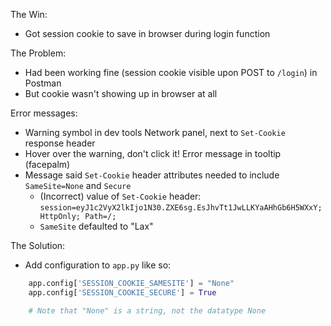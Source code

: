 <!-- title: Fixed: Configuring Flask to store session cookie-->
<!-- summary: Note to self: sometimes error messages are hidden in tooltips. -->

The Win: 
- Got session cookie to save in browser during login function

The Problem: 
- Had been working fine (session cookie visible upon POST to `/login`) in Postman
- But cookie wasn't showing up in browser at all

Error messages:   
- Warning symbol in dev tools Network panel, next to `Set-Cookie` response header
- Hover over the warning, don't click it! Error message in tooltip (facepalm)
- Message said `Set-Cookie` header attributes needed to include `SameSite=None` and `Secure`
  - (Incorrect) value of `Set-Cookie` header:               `session=eyJ1c2VyX2lkIjo1N30.ZXE6sg.EsJhvTt1JwLLKYaAHhGb6H5WXxY; HttpOnly; Path=/;`
  - `SameSite` defaulted to "Lax"

The Solution:
- Add configuration to `app.py` like so:
```py
    app.config['SESSION_COOKIE_SAMESITE'] = "None"
    app.config['SESSION_COOKIE_SECURE'] = True

    # Note that "None" is a string, not the datatype None
```
